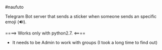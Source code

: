 #naufuto

Telegram Bot server that sends a sticker when someone sends an specific emoji (🔊).

====> Works only with python2.7. <====

* It needs to be Admin to work with groups (I took a long time to find out)
